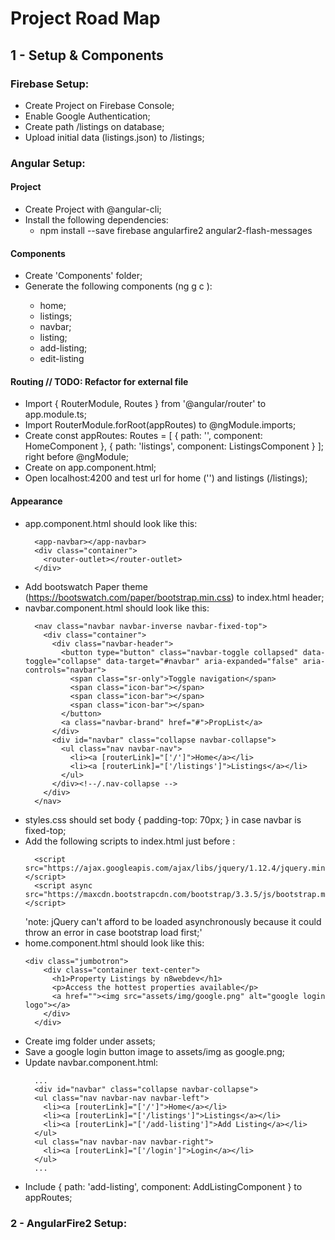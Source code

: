 # Project Road Map

## 1 - Setup & Components

### Firebase Setup:
  * Create Project on Firebase Console;
  * Enable Google Authentication;
  * Create path /listings on database;
  * Upload initial data (listings.json) to /listings;

### Angular Setup:

#### Project
  * Create Project with @angular-cli;
  * Install the following dependencies:
    * npm install --save firebase angularfire2 angular2-flash-messages
  
#### Components
  * Create 'Components' folder;
  * Generate the following components (ng g c <component-name>):
    * home;
    * listings;
    * navbar;
    * listing;
    * add-listing;
    * edit-listing

#### Routing // TODO: Refactor for external file
  * Import { RouterModule, Routes } from '@angular/router' to app.module.ts;
  * Import RouterModule.forRoot(appRoutes) to @ngModule.imports;
  * Create const appRoutes: Routes = [
    { path: '', component: HomeComponent },
    { path: 'listings', component: ListingsComponent }
  ]; right before @ngModule;
  * Create <router-outlet></router-outlet> on app.component.html;
  * Open localhost:4200 and test url for home ('') and listings (/listings);

#### Appearance
  * app.component.html should look like this:
    ```
      <app-navbar></app-navbar>
      <div class="container">
        <router-outlet></router-outlet>
      </div>
    ```
  * Add bootswatch Paper theme (https://bootswatch.com/paper/bootstrap.min.css) to index.html header;
  * navbar.component.html should look like this:
    ```
      <nav class="navbar navbar-inverse navbar-fixed-top">
        <div class="container">
          <div class="navbar-header">
            <button type="button" class="navbar-toggle collapsed" data-toggle="collapse" data-target="#navbar" aria-expanded="false" aria-controls="navbar">
              <span class="sr-only">Toggle navigation</span>
              <span class="icon-bar"></span>
              <span class="icon-bar"></span>
              <span class="icon-bar"></span>
            </button>
            <a class="navbar-brand" href="#">PropList</a>
          </div>
          <div id="navbar" class="collapse navbar-collapse">
            <ul class="nav navbar-nav">
              <li><a [routerLink]="['/']">Home</a></li>
              <li><a [routerLink]="['/listings']">Listings</a></li>
            </ul>
          </div><!--/.nav-collapse -->
        </div>
      </nav>
    ```
  * styles.css should set body { padding-top: 70px; } in case navbar is fixed-top;
  * Add the following scripts to index.html just before </body>:
    ```
      <script src="https://ajax.googleapis.com/ajax/libs/jquery/1.12.4/jquery.min.js"></script>
      <script async src="https://maxcdn.bootstrapcdn.com/bootstrap/3.3.5/js/bootstrap.min.js"></script>
    ```
    'note: jQuery can't afford to be loaded asynchronously because it could throw an error in case bootstrap load first;'
  * home.component.html should look like this:
    ```
    <div class="jumbotron">
        <div class="container text-center">
          <h1>Property Listings by n8webdev</h1>
          <p>Access the hottest properties available</p>
          <a href=""><img src="assets/img/google.png" alt="google login logo"></a>
        </div>
      </div>
    ```
  * Create img folder under assets;
  * Save a google login button image to assets/img as google.png;
  * Update navbar.component.html:
    ```
      ...
      <div id="navbar" class="collapse navbar-collapse">
      <ul class="nav navbar-nav navbar-left">
        <li><a [routerLink]="['/']">Home</a></li>
        <li><a [routerLink]="['/listings']">Listings</a></li>
        <li><a [routerLink]="['/add-listing']">Add Listing</a></li>
      </ul>
      <ul class="nav navbar-nav navbar-right">
        <li><a [routerLink]="['/login']">Login</a></li>
      </ul>
      ...
    ```
  * Include { path: 'add-listing', component: AddListingComponent } to appRoutes;


### 2 - AngularFire2 Setup: